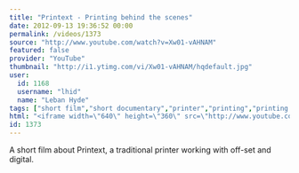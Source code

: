 ```yaml
---
title: "Printext - Printing behind the scenes"
date: 2012-09-13 19:36:52 00:00
permalink: /videos/1373
source: "http://www.youtube.com/watch?v=Xw01-vAHNAM"
featured: false
provider: "YouTube"
thumbnail: "http://i1.ytimg.com/vi/Xw01-vAHNAM/hqdefault.jpg"
user:
  id: 1168
  username: "lhid"
  name: "Leban Hyde"
tags: ["short film","short documentary","printer","printing","printing press"]
html: "<iframe width=\"640\" height=\"360\" src=\"http://www.youtube.com/embed/Xw01-vAHNAM?wmode=transparent&fs=1&feature=oembed\" frameborder=\"0\" allowfullscreen></iframe>"
id: 1373
---
```


A short film about Printext, a traditional printer working with off-set and digital.
